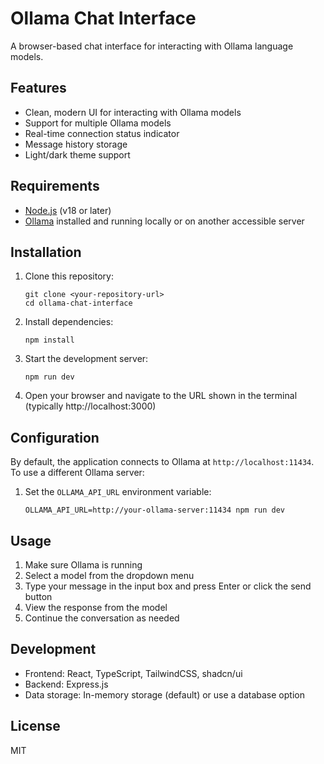 # Ollama Chat Interface

A browser-based chat interface for interacting with Ollama language models.

## Features

- Clean, modern UI for interacting with Ollama models
- Support for multiple Ollama models
- Real-time connection status indicator
- Message history storage
- Light/dark theme support

## Requirements

- [Node.js](https://nodejs.org/) (v18 or later)
- [Ollama](https://ollama.ai/) installed and running locally or on another accessible server

## Installation

1. Clone this repository:
   ```
   git clone <your-repository-url>
   cd ollama-chat-interface
   ```

2. Install dependencies:
   ```
   npm install
   ```

3. Start the development server:
   ```
   npm run dev
   ```

4. Open your browser and navigate to the URL shown in the terminal (typically http://localhost:3000)

## Configuration

By default, the application connects to Ollama at `http://localhost:11434`. To use a different Ollama server:

1. Set the `OLLAMA_API_URL` environment variable:
   ```
   OLLAMA_API_URL=http://your-ollama-server:11434 npm run dev
   ```

## Usage

1. Make sure Ollama is running
2. Select a model from the dropdown menu
3. Type your message in the input box and press Enter or click the send button
4. View the response from the model
5. Continue the conversation as needed

## Development

- Frontend: React, TypeScript, TailwindCSS, shadcn/ui
- Backend: Express.js
- Data storage: In-memory storage (default) or use a database option

## License

MIT